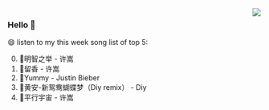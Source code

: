 <img align="right"  src="https://github-readme-stats.vercel.app/api/top-langs/?username=kvnZero" />

### Hello 👋

😄 listen to my this week song list of top 5:

0. 🌈明智之举 - 许嵩
1. 🌈留香 - 许嵩
2. 🌈Yummy - Justin Bieber
3. 🌈黄安-新鸳鸯蝴蝶梦（Diy remix） - Diy
4. 🌈平行宇宙 - 许嵩


